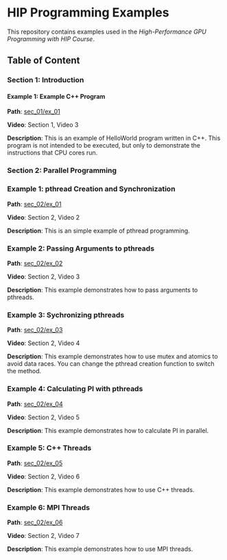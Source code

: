 # HIP Programming Examples

This repository contains examples used in the *High-Performance GPU Programming with HIP Course*.

## Table of Content


### Section 1: Introduction

#### Example 1: Example C++ Program

**Path**: [sec_01/ex_01](sec_01/ex_01)

**Video**: Section 1, Video 3

**Description**: This is an example of HelloWorld program written in C++. This program is not intended to be executed, but only to demonstrate the instructions that CPU cores run. 

### Section 2: Parallel Programming

### Example 1: pthread Creation and Synchronization

**Path**: [sec_02/ex_01](sec_02/ex_01)

**Video**: Section 2, Video 2

**Description**: This is an simple example of pthread programming.

### Example 2: Passing Arguments to pthreads

**Path**: [sec_02/ex_02](sec_02/ex_02)

**Video**: Section 2, Video 3

**Description**: This example demonstrates how to pass arguments to pthreads.


### Example 3: Sychronizing pthreads

**Path**: [sec_02/ex_03](sec_02/ex_03)

**Video**: Section 2, Video 4

**Description**: This example demonstrates how to use mutex and atomics to avoid data races. You can change the pthread creation function to switch the method.

### Example 4: Calculating PI with pthreads

**Path**: [sec_02/ex_04](sec_02/ex_04)

**Video**: Section 2, Video 5

**Description**: This example demonstrates how to calculate PI in parallel. 

### Example 5: C++ Threads

**Path**: [sec_02/ex_05](sec_02/ex_05)

**Video**: Section 2, Video 6

**Description**: This example demonstrates how to use C++ threads.

### Example 6: MPI Threads

**Path**: [sec_02/ex_06](sec_02/ex_06)

**Video**: Section 2, Video 7

**Description**: This example demonstrates how to use MPI threads.